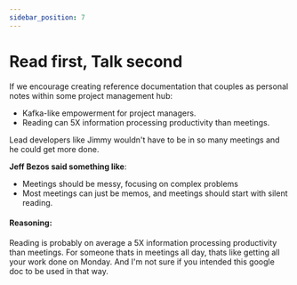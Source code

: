 ```yaml
---
sidebar_position: 7
---
```


# Read first, Talk second

If we encourage creating reference documentation that couples as personal notes within some project management hub:

- Kafka-like empowerment for project managers.
- Reading can 5X information processing productivity than meetings.

Lead developers like Jimmy wouldn't have to be in so many meetings and he could get more done.

**Jeff Bezos said something like**:

- Meetings should be messy, focusing on complex problems
- Most meetings can just be memos, and meetings should start with silent reading.

#### Reasoning:

Reading is probably on average a 5X information processing productivity than meetings. For someone thats in meetings all day, thats like getting all your work done on Monday. And I'm not sure if you intended this google doc to be used in that way.
